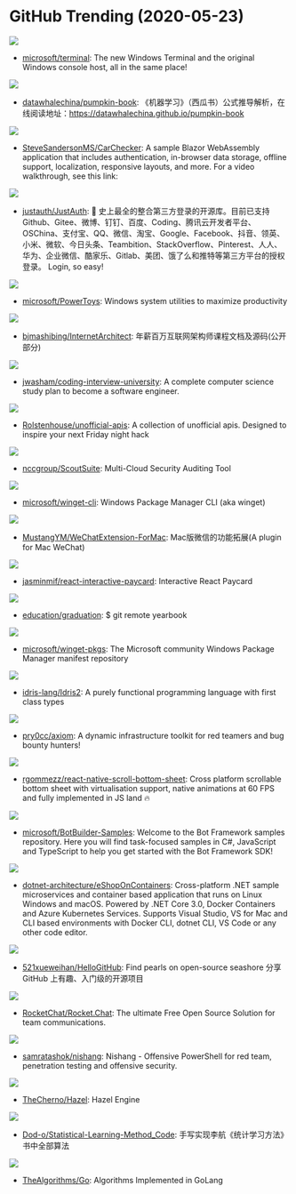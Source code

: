 # GitHub Trending (2020-05-23)

![](https://img.shields.io/badge/C%2B%2B-New%20337-green?style=flat-square&logo=appveyor)
- [microsoft/terminal](https://github.com/microsoft/terminal): The new Windows Terminal and the original Windows console host, all in the same place!

![](https://img.shields.io/badge/none-New%20260-green?style=flat-square&logo=appveyor)
- [datawhalechina/pumpkin-book](https://github.com/datawhalechina/pumpkin-book): 《机器学习》（西瓜书）公式推导解析，在线阅读地址：https://datawhalechina.github.io/pumpkin-book

![](https://img.shields.io/badge/C%23-New%2034-green?style=flat-square&logo=appveyor)
- [SteveSandersonMS/CarChecker](https://github.com/SteveSandersonMS/CarChecker): A sample Blazor WebAssembly application that includes authentication, in-browser data storage, offline support, localization, responsive layouts, and more. For a video walkthrough, see this link:

![](https://img.shields.io/badge/Java-New%20102-green?style=flat-square&logo=appveyor)
- [justauth/JustAuth](https://github.com/justauth/JustAuth): 💯 史上最全的整合第三方登录的开源库。目前已支持Github、Gitee、微博、钉钉、百度、Coding、腾讯云开发者平台、OSChina、支付宝、QQ、微信、淘宝、Google、Facebook、抖音、领英、小米、微软、今日头条、Teambition、StackOverflow、Pinterest、人人、华为、企业微信、酷家乐、Gitlab、美团、饿了么和推特等第三方平台的授权登录。 Login, so easy!

![](https://img.shields.io/badge/C%2B%2B-New%20457-green?style=flat-square&logo=appveyor)
- [microsoft/PowerToys](https://github.com/microsoft/PowerToys): Windows system utilities to maximize productivity

![](https://img.shields.io/badge/Java-New%20142-green?style=flat-square&logo=appveyor)
- [bjmashibing/InternetArchitect](https://github.com/bjmashibing/InternetArchitect): 年薪百万互联网架构师课程文档及源码(公开部分)

![](https://img.shields.io/badge/none-New%20354-green?style=flat-square&logo=appveyor)
- [jwasham/coding-interview-university](https://github.com/jwasham/coding-interview-university): A complete computer science study plan to become a software engineer.

![](https://img.shields.io/badge/none-New%20327-green?style=flat-square&logo=appveyor)
- [Rolstenhouse/unofficial-apis](https://github.com/Rolstenhouse/unofficial-apis): A collection of unofficial apis. Designed to inspire your next Friday night hack

![](https://img.shields.io/badge/Python-New%20249-green?style=flat-square&logo=appveyor)
- [nccgroup/ScoutSuite](https://github.com/nccgroup/ScoutSuite): Multi-Cloud Security Auditing Tool

![](https://img.shields.io/badge/C%2B%2B-New%20673-green?style=flat-square&logo=appveyor)
- [microsoft/winget-cli](https://github.com/microsoft/winget-cli): Windows Package Manager CLI (aka winget)

![](https://img.shields.io/badge/Objective-C-New%2059-green?style=flat-square&logo=appveyor)
- [MustangYM/WeChatExtension-ForMac](https://github.com/MustangYM/WeChatExtension-ForMac): Mac版微信的功能拓展(A plugin for Mac WeChat)

![](https://img.shields.io/badge/JavaScript-New%2094-green?style=flat-square&logo=appveyor)
- [jasminmif/react-interactive-paycard](https://github.com/jasminmif/react-interactive-paycard): Interactive React Paycard

![](https://img.shields.io/badge/none-New%2081-green?style=flat-square&logo=appveyor)
- [education/graduation](https://github.com/education/graduation): $ git remote <graduation> yearbook

![](https://img.shields.io/badge/PowerShell-New%20201-green?style=flat-square&logo=appveyor)
- [microsoft/winget-pkgs](https://github.com/microsoft/winget-pkgs): The Microsoft community Windows Package Manager manifest repository

![](https://img.shields.io/badge/Idris-New%2074-green?style=flat-square&logo=appveyor)
- [idris-lang/Idris2](https://github.com/idris-lang/Idris2): A purely functional programming language with first class types

![](https://img.shields.io/badge/Shell-New%2035-green?style=flat-square&logo=appveyor)
- [pry0cc/axiom](https://github.com/pry0cc/axiom): A dynamic infrastructure toolkit for red teamers and bug bounty hunters!

![](https://img.shields.io/badge/TypeScript-New%2061-green?style=flat-square&logo=appveyor)
- [rgommezz/react-native-scroll-bottom-sheet](https://github.com/rgommezz/react-native-scroll-bottom-sheet): Cross platform scrollable bottom sheet with virtualisation support, native animations at 60 FPS and fully implemented in JS land 🔥

![](https://img.shields.io/badge/C%23-New%2031-green?style=flat-square&logo=appveyor)
- [microsoft/BotBuilder-Samples](https://github.com/microsoft/BotBuilder-Samples): Welcome to the Bot Framework samples repository. Here you will find task-focused samples in C#, JavaScript and TypeScript to help you get started with the Bot Framework SDK!

![](https://img.shields.io/badge/C%23-New%2025-green?style=flat-square&logo=appveyor)
- [dotnet-architecture/eShopOnContainers](https://github.com/dotnet-architecture/eShopOnContainers): Cross-platform .NET sample microservices and container based application that runs on Linux Windows and macOS. Powered by .NET Core 3.0, Docker Containers and Azure Kubernetes Services. Supports Visual Studio, VS for Mac and CLI based environments with Docker CLI, dotnet CLI, VS Code or any other code editor.

![](https://img.shields.io/badge/Python-New%2098-green?style=flat-square&logo=appveyor)
- [521xueweihan/HelloGitHub](https://github.com/521xueweihan/HelloGitHub): Find pearls on open-source seashore 分享 GitHub 上有趣、入门级的开源项目

![](https://img.shields.io/badge/JavaScript-New%2032-green?style=flat-square&logo=appveyor)
- [RocketChat/Rocket.Chat](https://github.com/RocketChat/Rocket.Chat): The ultimate Free Open Source Solution for team communications.

![](https://img.shields.io/badge/PowerShell-New%2024-green?style=flat-square&logo=appveyor)
- [samratashok/nishang](https://github.com/samratashok/nishang): Nishang - Offensive PowerShell for red team, penetration testing and offensive security.

![](https://img.shields.io/badge/C%2B%2B-New%2044-green?style=flat-square&logo=appveyor)
- [TheCherno/Hazel](https://github.com/TheCherno/Hazel): Hazel Engine

![](https://img.shields.io/badge/Python-New%20256-green?style=flat-square&logo=appveyor)
- [Dod-o/Statistical-Learning-Method_Code](https://github.com/Dod-o/Statistical-Learning-Method_Code): 手写实现李航《统计学习方法》书中全部算法

![](https://img.shields.io/badge/Go-New%20146-green?style=flat-square&logo=appveyor)
- [TheAlgorithms/Go](https://github.com/TheAlgorithms/Go): Algorithms Implemented in GoLang

